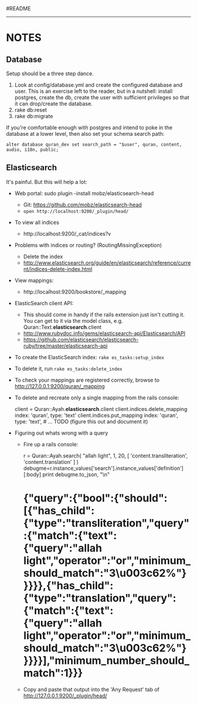 #README

-------
NOTES
=====

Database
--------

Setup should be a three step dance.

1. Look at config/database.yml and create the configured database and user. This is an exercise left
   to the reader, but in a nutshell: install postgres, create the db, create the user with sufficient privileges so that it can drop/create the database.
2. rake db:reset
3. rake db:migrate

If you're comfortable enough with postgres and intend to poke in the database at a lower level, then also set
your schema search path:

    alter database quran_dev set search_path = "$user", quran, content, audio, i18n, public;


Elasticsearch
-------------

It's painful. But this will help a lot:

* Web portal: sudo plugin -install mobz/elasticsearch-head
    * Git: https://github.com/mobz/elasticsearch-head
    * `open http://localhost:9200/_plugin/head/`
* To view all indices
    * http://localhost:9200/_cat/indices?v
* Problems with indices or routing? (RoutingMissingException)
    * Delete the index
    * http://www.elasticsearch.org/guide/en/elasticsearch/reference/current/indices-delete-index.html
* View mappings:
    * http://localhost:9200/bookstore/_mapping

* ElasticSearch client API:
    - This should come in handy if the rails extension just isn't cutting it. You can get to it via the model class,
      e.g. Quran::Text.__elasticsearch__.client
    - http://www.rubydoc.info/gems/elasticsearch-api/Elasticsearch/API
    - https://github.com/elasticsearch/elasticsearch-ruby/tree/master/elasticsearch-api

* To create the ElasticSearch index: `rake es_tasks:setup_index`
* To delete it, run `rake es_tasks:delete_index`
* To check your mappings are registered correctly, browse to http://127.0.0.1:9200/quran/_mapping
* To delete and recreate only a single mapping from the rails console:

    client = Quran::Ayah.__elasticsearch__.client
    client.indices.delete_mapping index: 'quran', type: 'text'
    client.indices.put_mapping index: 'quran', type: 'text', # ... TODO (figure this out and document it)

* Figuring out whats wrong with a query
  - Fire up a rails console:

    r = Quran::Ayah.search( "allah light", 1, 20, [ 'content.transliteration', 'content.translation' ] )
    debugme=r.instance_values['search'].instance_values['definition'][:body]
    print debugme.to_json, "\n"

    # {"query":{"bool":{"should":[{"has_child":{"type":"transliteration","query":{"match":{"text":{"query":"allah light","operator":"or","minimum_should_match":"3\u003c62%"}}}}},{"has_child":{"type":"translation","query":{"match":{"text":{"query":"allah light","operator":"or","minimum_should_match":"3\u003c62%"}}}}}],"minimum_number_should_match":1}}}

  - Copy and paste that output into the 'Any Request' tab of http://127.0.0.1:9200/_plugin/head/
